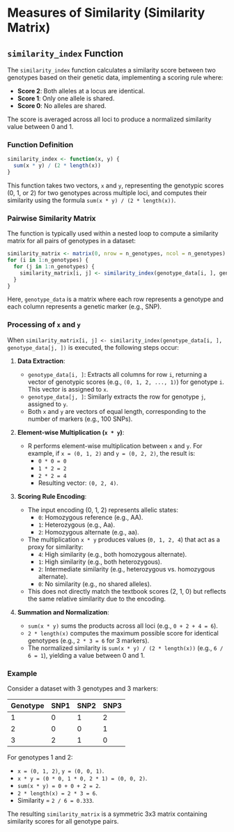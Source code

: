 # Measures of Similarity (Similarity Matrix)

## `similarity_index` Function

The `similarity_index` function calculates a similarity score between two genotypes based on their genetic data, implementing a scoring rule where:
- **Score 2**: Both alleles at a locus are identical.
- **Score 1**: Only one allele is shared.
- **Score 0**: No alleles are shared.

The score is averaged across all loci to produce a normalized similarity value between 0 and 1.

### Function Definition

```r
similarity_index <- function(x, y) {
  sum(x * y) / (2 * length(x))
}
```

This function takes two vectors, `x` and `y`, representing the genotypic scores (0, 1, or 2) for two genotypes across multiple loci, and computes their similarity using the formula `sum(x * y) / (2 * length(x))`.

### Pairwise Similarity Matrix

The function is typically used within a nested loop to compute a similarity matrix for all pairs of genotypes in a dataset:

```r
similarity_matrix <- matrix(0, nrow = n_genotypes, ncol = n_genotypes)
for (i in 1:n_genotypes) {
  for (j in 1:n_genotypes) {
    similarity_matrix[i, j] <- similarity_index(genotype_data[i, ], genotype_data[j, ])
  }
}
```

Here, `genotype_data` is a matrix where each row represents a genotype and each column represents a genetic marker (e.g., SNP).

### Processing of `x` and `y`

When `similarity_matrix[i, j] <- similarity_index(genotype_data[i, ], genotype_data[j, ])` is executed, the following steps occur:

1. **Data Extraction**:
   - `genotype_data[i, ]`: Extracts all columns for row `i`, returning a vector of genotypic scores (e.g., `(0, 1, 2, ..., 1)`) for genotype `i`. This vector is assigned to `x`.
   - `genotype_data[j, ]`: Similarly extracts the row for genotype `j`, assigned to `y`.
   - Both `x` and `y` are vectors of equal length, corresponding to the number of markers (e.g., 100 SNPs).

2. **Element-wise Multiplication (`x * y`)**:
   - R performs element-wise multiplication between `x` and `y`. For example, if `x = (0, 1, 2)` and `y = (0, 2, 2)`, the result is:
     - `0 * 0 = 0`
     - `1 * 2 = 2`
     - `2 * 2 = 4`
     - Resulting vector: `(0, 2, 4)`.

3. **Scoring Rule Encoding**:
   - The input encoding (0, 1, 2) represents allelic states:
     - `0`: Homozygous reference (e.g., AA).
     - `1`: Heterozygous (e.g., Aa).
     - `2`: Homozygous alternate (e.g., aa).
   - The multiplication `x * y` produces values (`0, 1, 2, 4`) that act as a proxy for similarity:
     - `4`: High similarity (e.g., both homozygous alternate).
     - `1`: High similarity (e.g., both heterozygous).
     - `2`: Intermediate similarity (e.g., heterozygous vs. homozygous alternate).
     - `0`: No similarity (e.g., no shared alleles).
   - This does not directly match the textbook scores (2, 1, 0) but reflects the same relative similarity due to the encoding.

4. **Summation and Normalization**:
   - `sum(x * y)` sums the products across all loci (e.g., `0 + 2 + 4 = 6`).
   - `2 * length(x)` computes the maximum possible score for identical genotypes (e.g., `2 * 3 = 6` for 3 markers).
   - The normalized similarity is `sum(x * y) / (2 * length(x))` (e.g., `6 / 6 = 1`), yielding a value between 0 and 1.

### Example

Consider a dataset with 3 genotypes and 3 markers:

| Genotype | SNP1 | SNP2 | SNP3 |
|----------|------|------|------|
| 1        | 0    | 1    | 2    |
| 2        | 0    | 0    | 1    |
| 3        | 2    | 1    | 0    |

For genotypes 1 and 2:
- `x = (0, 1, 2)`, `y = (0, 0, 1)`.
- `x * y = (0 * 0, 1 * 0, 2 * 1) = (0, 0, 2)`.
- `sum(x * y) = 0 + 0 + 2 = 2`.
- `2 * length(x) = 2 * 3 = 6`.
- Similarity = `2 / 6 = 0.333`.

The resulting `similarity_matrix` is a symmetric 3x3 matrix containing similarity scores for all genotype pairs.
